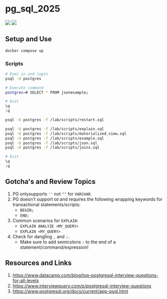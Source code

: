 # pg_sql_2025

[![](https://img.shields.io/badge/Docker-blue.svg)](https://www.docker.com/) [![](https://img.shields.io/badge/Postgres-16.2-lightblue.svg)](https://hub.docker.com/_/postgres)

## Setup and Use

```bash
docker compose up
```

### Scripts

```bash
# Exec in and login
psql -U postgres

# Execute command
postgres=# SELECT * FROM jsonexample;

# Exit
\q
:q 
```

```bash
psql -U postgres -f /lab/scripts/restart.sql
```

```bash
psql -U postgres -f /lab/scripts/explain.sql
psql -U postgres -f /lab/scripts/materialized_view.sql
psql -U postgres -f /lab/scripts/example.sql
psql -U postgres -f /lab/scripts/json.sql
psql -U postgres -f /lab/scripts/joins.sql

# Exit
\q
:q
```

## Gotcha's and Review Topics

1. PG onlysupports `''` not `""` for `VARCHAR`.
2. PG doesn't support `GO` and requires the following wrapping keywords for transactional statements/scripts:
   * `BEGIN;`
   * `END;`
3. Common scenarios for `EXPLAIN`:
   * `EXPLAIN ANALYZE <MY_QUERY>` 
   * `EXPLAIN <MY_QUERY>`
4. Check for dangling `,` and `:`. 
   * Make sure to add semicolons `:` to the end of a statement/command/expression!

## Resources and Links

1. https://www.datacamp.com/blog/top-postgresql-interview-questions-for-all-levels
2. https://www.interviewquery.com/p/postgresql-interview-questions
3. https://www.postgresql.org/docs/current/app-psql.html